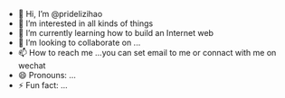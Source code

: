 - 👋 Hi, I’m @pridelizihao
- 👀 I’m interested in all kinds of things
- 🌱 I’m currently learning how to build an Internet web
- 💞️ I’m looking to collaborate on ...
- 📫 How to reach me ...you can set email to me or connact with me on wechat
- 😄 Pronouns: ...
- ⚡ Fun fact: ...

<!---
pridelizihao/pridelizihao is a ✨ special ✨ repository because its `README.md` (this file) appears on your GitHub profile.
You can click the Preview link to take a look at your changes.
--->
